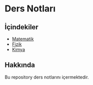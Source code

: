 # Ders Notları

## İçindekiler
- [Matematik](dersler/matematik)
- [Fizik](dersler/fizik)
- [Kimya](dersler/kimya)

## Hakkında
Bu repository ders notlarını içermektedir.